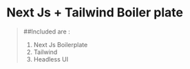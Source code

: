 # Next Js + Tailwind Boiler plate
>##Included are :
>1. Next Js Boilerplate
>2. Tailwind 
>3. Headless UI

